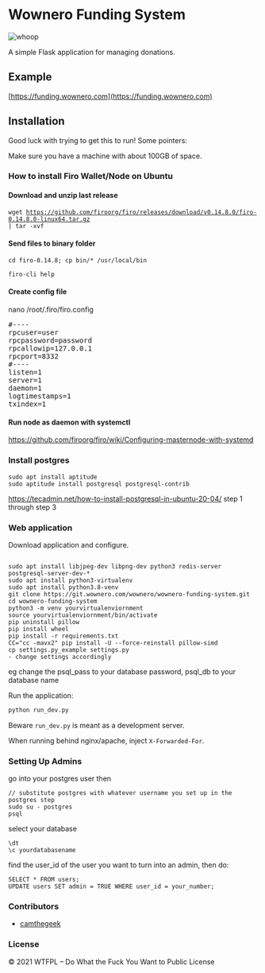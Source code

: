 # Wownero Funding System

![whoop](https://i.imgur.com/xVS3UGq.png)

A simple Flask application for managing donations.

Example
-------

[https://funding.wownero.com](https://funding.wownero.com)

## Installation

Good luck with trying to get this to run! Some pointers:

Make sure you have a machine with about 100GB of space.


### How to install Firo Wallet/Node on Ubuntu

#### Download and unzip last release 

<code>wget https://github.com/firoorg/firo/releases/download/v0.14.8.0/firo-0.14.8.0-linux64.tar.gz | tar -xvf</code>

#### Send files to binary folder

<code>cd firo-0.14.8; cp bin/* /usr/local/bin</code>
```
firo-cli help
```

#### Create config file
nano /root/.firo/firo.config

<pre>
#----
rpcuser=user
rpcpassword=password
rpcallowip=127.0.0.1
rpcport=8332
#----
listen=1
server=1
daemon=1
logtimestamps=1
txindex=1
</pre>

#### Run node as daemon with systemctl
https://github.com/firoorg/firo/wiki/Configuring-masternode-with-systemd


### Install postgres
```
sudo apt install aptitude
sudo aptitude install postgresql postgresql-contrib
```
https://tecadmin.net/how-to-install-postgresql-in-ubuntu-20-04/
step 1 through step 3


### Web application

Download application and configure.

```

sudo apt install libjpeg-dev libpng-dev python3 redis-server postgresql-server-dev-*
sudo apt install python3-virtualenv
sudo apt install python3.8-venv
git clone https://git.wownero.com/wownero/wownero-funding-system.git
cd wownero-funding-system
python3 -m venv yourvirtualenviornment
source yourvirtualenviornment/bin/activate
pip uninstall pillow
pip install wheel
pip install -r requirements.txt
CC="cc -mavx2" pip install -U --force-reinstall pillow-simd
cp settings.py_example settings.py
- change settings accordingly
```
eg change the psql_pass to your database password, psql_db to your database name

Run the application:

```bash
python run_dev.py
```

Beware `run_dev.py` is meant as a development server.

When running behind nginx/apache, inject `X-Forwarded-For`.

### Setting Up Admins
go into your postgres user then
```
// substitute postgres with whatever username you set up in the postgres step
sudo su - postgres
psql
```

select your database
```
\dt
\c yourdatabasename
```

find the user_id of the user you want to turn into an admin, then do:
```
SELECT * FROM users;
UPDATE users SET admin = TRUE WHERE user_id = your_number;
```
### Contributors

- [camthegeek](https://github.com/camthegeek)

### License

© 2021 WTFPL – Do What the Fuck You Want to Public License
